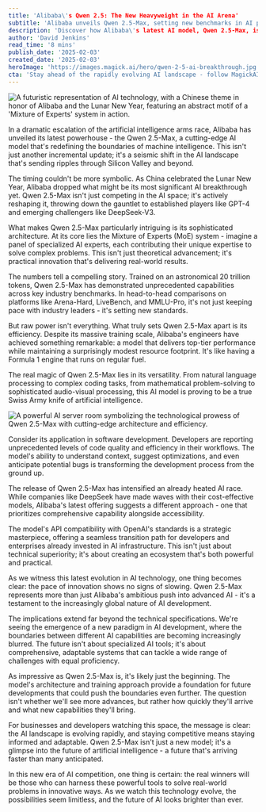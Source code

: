 ```yaml
---
title: 'Alibaba\'s Qwen 2.5: The New Heavyweight in the AI Arena'
subtitle: 'Alibaba unveils Qwen 2.5-Max, setting new benchmarks in AI performance and efficiency'
description: 'Discover how Alibaba\'s latest AI model, Qwen 2.5-Max, is redefining the AI landscape with its sophisticated Mixture of Experts system, massive training on 20 trillion tokens, and unparalleled versatility and efficiency.'
author: 'David Jenkins'
read_time: '8 mins'
publish_date: '2025-02-03'
created_date: '2025-02-03'
heroImage: 'https://images.magick.ai/hero/qwen-2-5-ai-breakthrough.jpg'
cta: 'Stay ahead of the rapidly evolving AI landscape - follow MagickAI on LinkedIn for exclusive insights into groundbreaking developments like Qwen 2.5-Max and expert analysis of the future of artificial intelligence.'
---
```


![A futuristic representation of AI technology, with a Chinese theme in honor of Alibaba and the Lunar New Year, featuring an abstract motif of a 'Mixture of Experts' system in action.](https://i.magick.ai/PIXE/1738594076849_magick_img.webp)

In a dramatic escalation of the artificial intelligence arms race, Alibaba has unveiled its latest powerhouse - the Qwen 2.5-Max, a cutting-edge AI model that's redefining the boundaries of machine intelligence. This isn't just another incremental update; it's a seismic shift in the AI landscape that's sending ripples through Silicon Valley and beyond.

The timing couldn't be more symbolic. As China celebrated the Lunar New Year, Alibaba dropped what might be its most significant AI breakthrough yet. Qwen 2.5-Max isn't just competing in the AI space; it's actively reshaping it, throwing down the gauntlet to established players like GPT-4 and emerging challengers like DeepSeek-V3.

What makes Qwen 2.5-Max particularly intriguing is its sophisticated architecture. At its core lies the Mixture of Experts (MoE) system - imagine a panel of specialized AI experts, each contributing their unique expertise to solve complex problems. This isn't just theoretical advancement; it's practical innovation that's delivering real-world results.

The numbers tell a compelling story. Trained on an astronomical 20 trillion tokens, Qwen 2.5-Max has demonstrated unprecedented capabilities across key industry benchmarks. In head-to-head comparisons on platforms like Arena-Hard, LiveBench, and MMLU-Pro, it's not just keeping pace with industry leaders - it's setting new standards.

But raw power isn't everything. What truly sets Qwen 2.5-Max apart is its efficiency. Despite its massive training scale, Alibaba's engineers have achieved something remarkable: a model that delivers top-tier performance while maintaining a surprisingly modest resource footprint. It's like having a Formula 1 engine that runs on regular fuel.

The real magic of Qwen 2.5-Max lies in its versatility. From natural language processing to complex coding tasks, from mathematical problem-solving to sophisticated audio-visual processing, this AI model is proving to be a true Swiss Army knife of artificial intelligence.

![A powerful AI server room symbolizing the technological prowess of Qwen 2.5-Max with cutting-edge architecture and efficiency.](https://i.magick.ai/PIXE/1738594076852_magick_img.webp)

Consider its application in software development. Developers are reporting unprecedented levels of code quality and efficiency in their workflows. The model's ability to understand context, suggest optimizations, and even anticipate potential bugs is transforming the development process from the ground up.

The release of Qwen 2.5-Max has intensified an already heated AI race. While companies like DeepSeek have made waves with their cost-effective models, Alibaba's latest offering suggests a different approach - one that prioritizes comprehensive capability alongside accessibility.

The model's API compatibility with OpenAI's standards is a strategic masterpiece, offering a seamless transition path for developers and enterprises already invested in AI infrastructure. This isn't just about technical superiority; it's about creating an ecosystem that's both powerful and practical.

As we witness this latest evolution in AI technology, one thing becomes clear: the pace of innovation shows no signs of slowing. Qwen 2.5-Max represents more than just Alibaba's ambitious push into advanced AI - it's a testament to the increasingly global nature of AI development.

The implications extend far beyond the technical specifications. We're seeing the emergence of a new paradigm in AI development, where the boundaries between different AI capabilities are becoming increasingly blurred. The future isn't about specialized AI tools; it's about comprehensive, adaptable systems that can tackle a wide range of challenges with equal proficiency.

As impressive as Qwen 2.5-Max is, it's likely just the beginning. The model's architecture and training approach provide a foundation for future developments that could push the boundaries even further. The question isn't whether we'll see more advances, but rather how quickly they'll arrive and what new capabilities they'll bring.

For businesses and developers watching this space, the message is clear: the AI landscape is evolving rapidly, and staying competitive means staying informed and adaptable. Qwen 2.5-Max isn't just a new model; it's a glimpse into the future of artificial intelligence - a future that's arriving faster than many anticipated.

In this new era of AI competition, one thing is certain: the real winners will be those who can harness these powerful tools to solve real-world problems in innovative ways. As we watch this technology evolve, the possibilities seem limitless, and the future of AI looks brighter than ever.